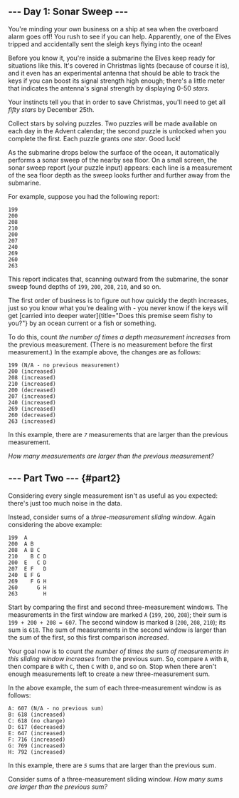 ## \-\-- Day 1: Sonar Sweep \-\--

You\'re minding your own business on a ship at sea when the overboard
alarm goes off! You rush to see if you can help. Apparently, one of the
Elves tripped and accidentally sent the sleigh keys flying into the
ocean!

Before you know it, you\'re inside a submarine the Elves keep ready for
situations like this. It\'s covered in Christmas lights (because of
course it is), and it even has an experimental antenna that should be
able to track the keys if you can boost its signal strength high enough;
there\'s a little meter that indicates the antenna\'s signal strength by
displaying 0-50 *stars*.

Your instincts tell you that in order to save Christmas, you\'ll need to
get all *fifty stars* by December 25th.

Collect stars by solving puzzles. Two puzzles will be made available on
each day in the Advent calendar; the second puzzle is unlocked when you
complete the first. Each puzzle grants *one star*. Good luck!

As the submarine drops below the surface of the ocean, it automatically
performs a sonar sweep of the nearby sea floor. On a small screen, the
sonar sweep report (your puzzle input) appears: each line is a
measurement of the sea floor depth as the sweep looks further and
further away from the submarine.

For example, suppose you had the following report:

    199
    200
    208
    210
    200
    207
    240
    269
    260
    263

This report indicates that, scanning outward from the submarine, the
sonar sweep found depths of `199`, `200`, `208`, `210`, and so on.

The first order of business is to figure out how quickly the depth
increases, just so you know what you\'re dealing with - you never know
if the keys will get [carried into deeper
water]{title="Does this premise seem fishy to you?"} by an ocean current
or a fish or something.

To do this, count *the number of times a depth measurement increases*
from the previous measurement. (There is no measurement before the first
measurement.) In the example above, the changes are as follows:

    199 (N/A - no previous measurement)
    200 (increased)
    208 (increased)
    210 (increased)
    200 (decreased)
    207 (increased)
    240 (increased)
    269 (increased)
    260 (decreased)
    263 (increased)

In this example, there are *`7`* measurements that are larger than the
previous measurement.

*How many measurements are larger than the previous measurement?*


## \-\-- Part Two \-\-- {#part2}

Considering every single measurement isn\'t as useful as you expected:
there\'s just too much noise in the data.

Instead, consider sums of a *three-measurement sliding window*. Again
considering the above example:

    199  A      
    200  A B    
    208  A B C  
    210    B C D
    200  E   C D
    207  E F   D
    240  E F G  
    269    F G H
    260      G H
    263        H

Start by comparing the first and second three-measurement windows. The
measurements in the first window are marked `A` (`199`, `200`, `208`);
their sum is `199 + 200 + 208 = 607`. The second window is marked `B`
(`200`, `208`, `210`); its sum is `618`. The sum of measurements in the
second window is larger than the sum of the first, so this first
comparison *increased*.

Your goal now is to count *the number of times the sum of measurements
in this sliding window increases* from the previous sum. So, compare `A`
with `B`, then compare `B` with `C`, then `C` with `D`, and so on. Stop
when there aren\'t enough measurements left to create a new
three-measurement sum.

In the above example, the sum of each three-measurement window is as
follows:

    A: 607 (N/A - no previous sum)
    B: 618 (increased)
    C: 618 (no change)
    D: 617 (decreased)
    E: 647 (increased)
    F: 716 (increased)
    G: 769 (increased)
    H: 792 (increased)

In this example, there are *`5`* sums that are larger than the previous
sum.

Consider sums of a three-measurement sliding window. *How many sums are
larger than the previous sum?*

